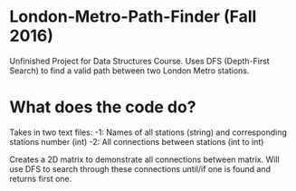 # London-Metro-Path-Finder (Fall 2016)
Unfinished Project for Data Structures Course. Uses DFS (Depth-First Search) to find a valid path between two London Metro stations.

# What does the code do?
Takes in two text files:
  -1: Names of all stations (string) and corresponding stations number (int)
  -2: All connections between stations (int to int)

Creates a 2D matrix to demonstrate all connections between matrix. Will use DFS to search through these connections until/if one is found and returns first one.
